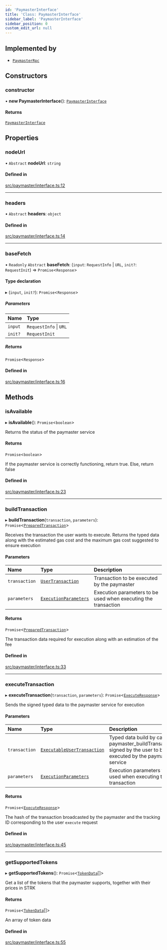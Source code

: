 ```yaml
---
id: 'PaymasterInterface'
title: 'Class: PaymasterInterface'
sidebar_label: 'PaymasterInterface'
sidebar_position: 0
custom_edit_url: null
---
```


## Implemented by

- [`PaymasterRpc`](PaymasterRpc.md)

## Constructors

### constructor

• **new PaymasterInterface**(): [`PaymasterInterface`](PaymasterInterface.md)

#### Returns

[`PaymasterInterface`](PaymasterInterface.md)

## Properties

### nodeUrl

• `Abstract` **nodeUrl**: `string`

#### Defined in

[src/paymaster/interface.ts:12](https://github.com/starknet-io/starknet.js/blob/v7.6.2/src/paymaster/interface.ts#L12)

---

### headers

• `Abstract` **headers**: `object`

#### Defined in

[src/paymaster/interface.ts:14](https://github.com/starknet-io/starknet.js/blob/v7.6.2/src/paymaster/interface.ts#L14)

---

### baseFetch

• `Readonly` `Abstract` **baseFetch**: (`input`: `RequestInfo` \| `URL`, `init?`: `RequestInit`) => `Promise`<`Response`\>

#### Type declaration

▸ (`input`, `init?`): `Promise`<`Response`\>

##### Parameters

| Name    | Type                   |
| :------ | :--------------------- |
| `input` | `RequestInfo` \| `URL` |
| `init?` | `RequestInit`          |

##### Returns

`Promise`<`Response`\>

#### Defined in

[src/paymaster/interface.ts:16](https://github.com/starknet-io/starknet.js/blob/v7.6.2/src/paymaster/interface.ts#L16)

## Methods

### isAvailable

▸ **isAvailable**(): `Promise`<`boolean`\>

Returns the status of the paymaster service

#### Returns

`Promise`<`boolean`\>

If the paymaster service is correctly functioning, return true. Else, return false

#### Defined in

[src/paymaster/interface.ts:23](https://github.com/starknet-io/starknet.js/blob/v7.6.2/src/paymaster/interface.ts#L23)

---

### buildTransaction

▸ **buildTransaction**(`transaction`, `parameters`): `Promise`<[`PreparedTransaction`](../namespaces/types.md#preparedtransaction)\>

Receives the transaction the user wants to execute. Returns the typed data along with
the estimated gas cost and the maximum gas cost suggested to ensure execution

#### Parameters

| Name          | Type                                                                | Description                                                    |
| :------------ | :------------------------------------------------------------------ | :------------------------------------------------------------- |
| `transaction` | [`UserTransaction`](../namespaces/types.md#usertransaction)         | Transaction to be executed by the paymaster                    |
| `parameters`  | [`ExecutionParameters`](../namespaces/types.md#executionparameters) | Execution parameters to be used when executing the transaction |

#### Returns

`Promise`<[`PreparedTransaction`](../namespaces/types.md#preparedtransaction)\>

The transaction data required for execution along with an estimation of the fee

#### Defined in

[src/paymaster/interface.ts:33](https://github.com/starknet-io/starknet.js/blob/v7.6.2/src/paymaster/interface.ts#L33)

---

### executeTransaction

▸ **executeTransaction**(`transaction`, `parameters`): `Promise`<[`ExecuteResponse`](../namespaces/types.RPC.RPCSPEC08.PAYMASTER_API.md#executeresponse)\>

Sends the signed typed data to the paymaster service for execution

#### Parameters

| Name          | Type                                                                            | Description                                                                                                       |
| :------------ | :------------------------------------------------------------------------------ | :---------------------------------------------------------------------------------------------------------------- |
| `transaction` | [`ExecutableUserTransaction`](../namespaces/types.md#executableusertransaction) | Typed data build by calling paymaster_buildTransaction signed by the user to be executed by the paymaster service |
| `parameters`  | [`ExecutionParameters`](../namespaces/types.md#executionparameters)             | Execution parameters to be used when executing the transaction                                                    |

#### Returns

`Promise`<[`ExecuteResponse`](../namespaces/types.RPC.RPCSPEC08.PAYMASTER_API.md#executeresponse)\>

The hash of the transaction broadcasted by the paymaster and the tracking ID corresponding to the user `execute` request

#### Defined in

[src/paymaster/interface.ts:45](https://github.com/starknet-io/starknet.js/blob/v7.6.2/src/paymaster/interface.ts#L45)

---

### getSupportedTokens

▸ **getSupportedTokens**(): `Promise`<[`TokenData`](../interfaces/types.TokenData.md)[]\>

Get a list of the tokens that the paymaster supports, together with their prices in STRK

#### Returns

`Promise`<[`TokenData`](../interfaces/types.TokenData.md)[]\>

An array of token data

#### Defined in

[src/paymaster/interface.ts:55](https://github.com/starknet-io/starknet.js/blob/v7.6.2/src/paymaster/interface.ts#L55)
